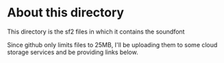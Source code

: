 # About this directory
This directory is the sf2 files in which it contains the soundfont

Since github only limits files to 25MB, I'll be uploading them to some cloud storage services and be providing links below.

